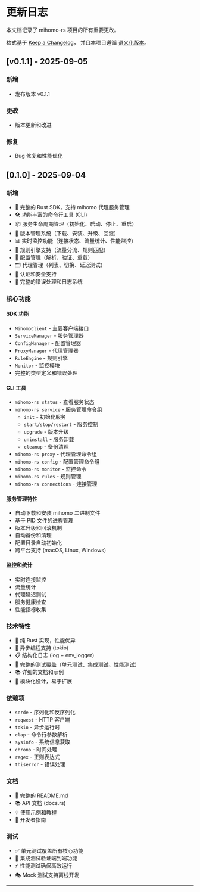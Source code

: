 # 更新日志

本文档记录了 mihomo-rs 项目的所有重要更改。

格式基于 [Keep a Changelog](https://keepachangelog.com/zh-CN/1.0.0/)，
并且本项目遵循 [语义化版本](https://semver.org/lang/zh-CN/)。


## [v0.1.1] - 2025-09-05

### 新增
- 发布版本 v0.1.1

### 更改
- 版本更新和改进

### 修复
- Bug 修复和性能优化

## [0.1.0] - 2025-09-04

### 新增
- 🚀 完整的 Rust SDK，支持 mihomo 代理服务管理
- 🛠️ 功能丰富的命令行工具 (CLI)
- 📦 服务生命周期管理（初始化、启动、停止、重启）
- 🔄 版本管理系统（下载、安装、升级、回滚）
- 📊 实时监控功能（连接状态、流量统计、性能监控）
- 🎯 规则引擎支持（流量分流、规则匹配）
- 🔧 配置管理（解析、验证、重载）
- 🗂️ 代理管理（列表、切换、延迟测试）
- 🔐 认证和安全支持
- 📝 完整的错误处理和日志系统

### 核心功能

#### SDK 功能
- `MihomoClient` - 主要客户端接口
- `ServiceManager` - 服务管理器
- `ConfigManager` - 配置管理器
- `ProxyManager` - 代理管理器
- `RuleEngine` - 规则引擎
- `Monitor` - 监控模块
- 完整的类型定义和错误处理

#### CLI 工具
- `mihomo-rs status` - 查看服务状态
- `mihomo-rs service` - 服务管理命令组
  - `init` - 初始化服务
  - `start/stop/restart` - 服务控制
  - `upgrade` - 版本升级
  - `uninstall` - 服务卸载
  - `cleanup` - 备份清理
- `mihomo-rs proxy` - 代理管理命令组
- `mihomo-rs config` - 配置管理命令组
- `mihomo-rs monitor` - 监控命令
- `mihomo-rs rules` - 规则管理
- `mihomo-rs connections` - 连接管理

#### 服务管理特性
- 自动下载和安装 mihomo 二进制文件
- 基于 PID 文件的进程管理
- 版本升级和回滚机制
- 自动备份和清理
- 配置目录自动初始化
- 跨平台支持 (macOS, Linux, Windows)

#### 监控和统计
- 实时连接监控
- 流量统计
- 代理延迟测试
- 服务健康检查
- 性能指标收集

### 技术特性
- 🦀 纯 Rust 实现，性能优异
- 🔄 异步编程支持 (tokio)
- 📋 结构化日志 (log + env_logger)
- 🧪 完整的测试覆盖（单元测试、集成测试、性能测试）
- 📚 详细的文档和示例
- 🔧 模块化设计，易于扩展

### 依赖项
- `serde` - 序列化和反序列化
- `reqwest` - HTTP 客户端
- `tokio` - 异步运行时
- `clap` - 命令行参数解析
- `sysinfo` - 系统信息获取
- `chrono` - 时间处理
- `regex` - 正则表达式
- `thiserror` - 错误处理

### 文档
- 📖 完整的 README.md
- 📚 API 文档 (docs.rs)
- 💡 使用示例和教程
- 🔧 开发者指南

### 测试
- ✅ 单元测试覆盖所有核心功能
- 🧪 集成测试验证端到端功能
- ⚡ 性能测试确保高效运行
- 🎭 Mock 测试支持离线开发

---




